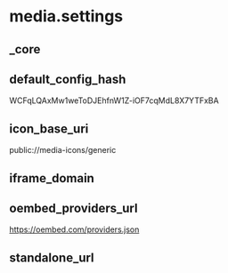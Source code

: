 # media.settings

## _core

## default_config_hash
WCFqLQAxMw1weToDJEhfnW1Z-iOF7cqMdL8X7YTFxBA

## icon_base_uri
public://media-icons/generic

## iframe_domain


## oembed_providers_url
https://oembed.com/providers.json

## standalone_url

